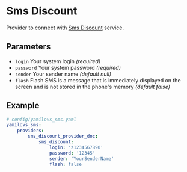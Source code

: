 # Sms Discount

Provider to connect with [Sms Discount](https://iqsms.ru) service.

## Parameters

 * `login` Your system login *(required)*
 * `password` Your system password *(required)*
 * `sender` Your sender name *(default null)*
 * `flash` Flash SMS is a message that is immediately displayed on the screen and is not stored in the phone's memory *(default false)*

## Example

``` yaml
# config/yamilovs_sms.yaml
yamilovs_sms:
    providers:
        sms_discount_provider_doc:
            sms_discount:
                login: 'z1234567890'
                password: '12345'
                sender: 'YourSenderName'
                flash: false
```